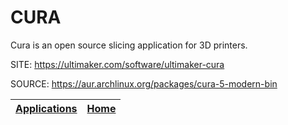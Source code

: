 # CURA

 Cura is an open source slicing application for 3D printers.

 SITE: https://ultimaker.com/software/ultimaker-cura

 SOURCE: https://aur.archlinux.org/packages/cura-5-modern-bin

 | [Applications](https://portable-linux-apps.github.io/apps.html) | [Home](https://portable-linux-apps.github.io)
 | --- | --- |
